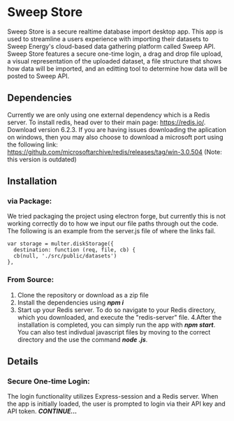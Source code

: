 # Sweep Store
Sweep Store is a secure realtime database import desktop app. This app is used to streamline a users experience with importing their datasets
to Sweep Energy's cloud-based data gathering platform called Sweep API. Sweep Store features a secure one-time login, a drag and drop file upload, a visual representation of the uploaded dataset, a file structure that shows how data will be imported, and an editting tool to determine how data will be posted to Sweep API. 
## Dependencies
  Currently we are only using one external dependency which is a Redis server. To install redis, head over to their main page: https://redis.io/.
  Download version 6.2.3. If you are having issues downloading the aplication on windows, then you may also choose to download a microsoft port 
  using the following link: https://github.com/microsoftarchive/redis/releases/tag/win-3.0.504 (Note: this version is outdated)
## Installation
### via Package:

   We tried packaging the project using electron forge, but currently this is not working correctly do to how we input our file paths through out the code.
   The following is an example from the server.js 
   file of where the links fail.
   
   
    var storage = multer.diskStorage({
      destination: function (req, file, cb) {
      cb(null, './src/public/datasets')
    },
  
### From Source:
1. Clone the repository or download as a zip file
2. Install the dependencies using ***npm i***
3. Start up your Redis server. To do so navigate to your Redis directory, which you downloaded, and execute the "redis-server" file.
4.After the installation is completed, you can simply run the app  with ***npm start***. You can also test indivdual javascript files by moving to the correct directory and the use the command ***node <file>.js***.
## Details
### Secure One-time Login:
  The login functionality utilizes Express-session and a Redis server. When the app is initially loaded, the user is prompted to login via their API key and API token.
  ***CONTINUE...***
